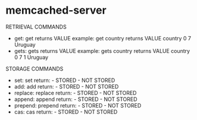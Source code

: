 # memcached-server

RETRIEVAL COMMANDS
-   get: get <key> 
                returns 
                VALUE <key> <flag> <size>
                <value>
    example: get country
                returns 
                VALUE country 0 7
                Uruguay
-   gets: gets <key>
                returns 
                VALUE <key> <flag> <size> <cas>
                <value>
    example: gets country
                returns 
                VALUE country 0 7 1
                Uruguay

STORAGE COMMANDS
-   set: set <flag> <ttl> <size>
                return:
                    - STORED
                    - NOT STORED
-   add: add <flag> <ttl> <size>
                return:
                    - STORED
                    - NOT STORED
-   replace: replace <flag> <ttl> <size>
                return:
                    - STORED
                    - NOT STORED
-   append: append <flag> <ttl> <size>
                return:
                    - STORED
                    - NOT STORED
-   prepend: prepend <flag> <ttl> <size>
                return:
                    - STORED
                    - NOT STORED
-   cas: cas <flag> <ttl> <size> <cas>
                return:
                    - STORED
                    - NOT STORED